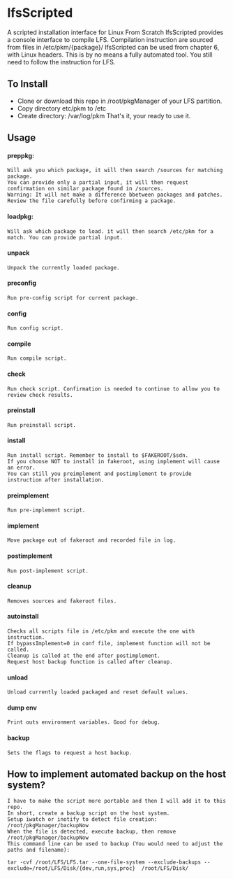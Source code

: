 # lfsScripted
A scripted installation interface for Linux From Scratch
lfsScripted provides a console interface to compile LFS.
Compilation instruction are sourced from files in /etc/pkm/{package}/
lfsScripted can be used from chapter 6, with Linux headers.
This is by no means a fully automated tool. You still need to follow the instruction for LFS. 

## To Install
 - Clone or download this repo in /root/pkgManager of your LFS partition.
 - Copy directory etc/pkm to /etc
 - Create directory: /var/log/pkm
That's it, your ready to use it.

## Usage
#### preppkg: 
	Will ask you which package, it will then search /sources for matching package.
	You can provide only a partial input, it will then request confirmation on similar package found in /sources. 
	Warning: It will not make a difference bbetween packages and patches. 
	Review the file carefully before confirming a package.
#### loadpkg:
	Will ask which package to load. it will then search /etc/pkm for a match. You can provide partial input.
#### unpack
	Unpack the currently loaded package.
#### preconfig
	Run pre-config script for current package.
#### config
	Run config script.
#### compile
	Run compile script.
#### check
	Run check script. Confirmation is needed to continue to allow you to review check results.
#### preinstall
	Run preinstall script.
#### install
	Run install script. Remember to install to $FAKEROOT/$sdn.
	If you choose NOT to install in fakeroot, using implement will cause an error.
	You can still you preimplement and postimplement to provide instruction after installation.
#### preimplement
	Run pre-implement script.
#### implement
	Move package out of fakeroot and recorded file in log.
#### postimplement
	Run post-implement script.
#### cleanup
	Removes sources and fakeroot files.
#### autoinstall
	Checks all scripts file in /etc/pkm and execute the one with instruction.
	If bypassImplement=0 in conf file, implement function will not be called.
	Cleanup is called at the end after postimplement.
	Request host backup function is called after cleanup.
#### unload
	Unload currently loaded packaged and reset default values.
#### dump env
	Print outs environment variables. Good for debug.
#### backup
	Sets the flags to request a host backup.

## How to implement automated backup on the host system?
	I have to make the script more portable and then I will add it to this repo.
	In short, create a backup script on the host system.
	Setup iwatch or inotify to detect file creation: /root/pkgManager/backupNow
	When the file is detected, execute backup, then remove /root/pkgManager/backupNow
	This command line can be used to backup (You would need to adjust the paths and filename):
```shell
tar -cvf /root/LFS/LFS.tar --one-file-system --exclude-backups --exclude=/root/LFS/Disk/{dev,run,sys,proc}  /root/LFS/Disk/
```
